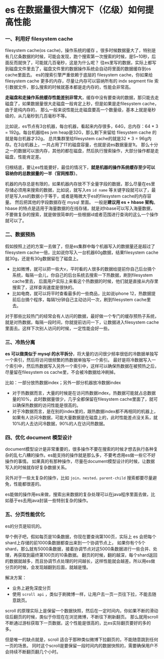 # es 在数据量很大情况下（亿级）如何提高性能
### 一、利用好 filesystem cache
filesystem cache(os cache)，操作系统的缓存 。很多时候数据量大了，特别是有几亿条数据的时候，可能会发现，跑个搜索第一次搜索的时候，是5~10秒，后面反而就快了，可能就几百毫秒，这是为什么呢？
往es里写的数据，实际上都写到磁盘文件里去了，磁盘文件里的数据操作系统会自动将里面的数据缓存到os cache里面去。
es的搜索引擎严重依赖于底层的 filesystem cache，你如果给 filesystem cache 更多的内存，尽量让内存可以容纳所有的 indx segment file 索引数据文件，那么搜索的时候就基本都是走内存的，性能会非常高。  


**走磁盘和走操作系统缓存性能差别非常大**，缓存中没有要查询的数据，那只能去走磁盘了，如果数据量很大走磁盘一般肯定上秒，但是如果是走filesystem cache，由于是纯内存的，
那么一般来说性能比走磁盘要高一个数量级，基本上就是毫秒级的，从几毫秒到几百毫秒不等。

比如说，es节点有3台机器，每台机器，看起来内存很多，64G，总内存：64 * 3 = 192g。每台机器给es jvm heap是32G，那么剩下来留给 filesystem cache 的就是每台机器才32g，
总共集群里给filesystem cache的就是32 * 3 = 96g内存。在3台机器上，一共占用了1T的磁盘容量，也就是说es数据量是1t。
那么十分之一的数据可以放内存，其他的都在磁盘，然后执行搜索操作，大部分操作都是走磁盘，性能肯定差。

归根结底，要让es性能要好，最佳的情况下，**就是机器的操作系统缓存至少可以容纳你的总数据量的一半（官网推荐）**。 

机器的内存总是有限的，如果机器内存放不下全量字段的数据，那么尽量在es里存储必须用来搜索的数据，比如说，就写入es `id name` 等关键字段就可以了，最好是写入es的数据小于等于，或者是略微大于es的filesystem cache的内存容量。
然后把其他的字段数据存在 mysql 里面。
一般是**建议用 es + hbase 架构**。hbase 的特点是适用于海量数据的在线存储，就是对hbase可以写入海量数据，不要做复杂的搜索，就是做很简单的一些根据id或者范围进行查询的这么一个操作就可以了。

### 二、数据预热  
假如按照上述的方案一去做了，但是es集群中每个机器写入的数据量还是超过了filesystem cache一倍，比如说你写入一台机器60g数据，结果filesystem cache就30g，还是有30g数据留在了磁盘上。  
* 比如微博，就可以把一些大v，平时看的人很多的数据给提前你自己后台搞个系统，每隔一会儿，你自己的后台系统去搜索一下热数据，刷到filesystem cache里去，
后面用户实际上来看这个热数据的时候，他们就是直接从内存里搜索了，这样查询速度是很快的。  
* 比如电商，就可以将平时查看最多的一些商品，比如说iphone 12，热数据提前后台搞个程序，每隔1分钟自己主动访问一次，刷到filesystem cache里去。 

对于那些比较热门的经常会有人访问的数据，最好做一个专门的缓存预热子系统，就是对热数据，每隔一段时间，你就提前访问一下，让数据进入filesystem cache里面去。这样下次别人访问的时候，一定性能会好一些。

### 三、冷热分离  
**es 可以做类似于 mysql 的水平拆分**，将大量的访问很少频率很低的冷数据单独写一个索引，然后将访问很频繁的热数据单独写一个索引。
最好是将冷数据写入一个索引中，然后热数据写入另外一个索引中，这样可以确保热数据在被预热之后，尽量留在filesystem os cache里，不会被冷数据给冲刷掉。  

比如：一部分放热数据index；另外一部分机器放冷数据index
* 对于热数据而言，大量的时候是在访问热数据index，热数据可能就占总数据量的10%，此时数据量很少，几乎全都保留在filesystem cache里面了，就可以确保热数据的访问性能是很高的。
* 对于冷数据而言，是在别的index里的，跟热数据index都不再相同的机器上，如果有人访问冷数据，可能大量数据是在磁盘上的，此时性能差点没关系，就10%的人去访问冷数据，90%的人在访问热数据。  

### 四、优化 document 模型设计  
document模型设计是非常重要的，很多操作不要在搜索的时候才想去执行各种复杂的乱七八糟的操作。es能支持的操作就是那么多，不要考虑用es做一些它不好操作的事情。
如果真的有那种操作，尽量在document模型设计的时候，让数据写入的时候就存好复杂数据关系。   

另外对于一些太复杂的操作，比如 `join，nested，parent-child` 搜索都要尽量避免，性能都很差的。  

es能做的操作用es来做，搜索出来数据的复杂处理可以在java程序里面去做，比如基于es去用java封装一些特别复杂的操作。  

### 五、分页性能优化  

es的分页是较坑的。  

举个例子吧，假如每页是10条数据，你现在要查询第100页，实际上 es 会把每个shard上存储的前1000条数据都查出来到一个协调节点上，
如果你有个5个shard，那么就有5000条数据，接着协调节点对这5000条数据进行一些合并、处理，再获取到最终第100页的10条数据。
翻页的时候，翻的越深，每个shard返回的数据就越多，而且协调节点处理的时间越长，这样性能就会越差。所以用es做分页的时候，会发现越翻到后面，就越是慢。  

解决方案：
* 业务上避免深度分页  
* 使用 `scroll api` ，类似于刷微博一样，让用户去一页一页往下拉，不能去随意跳页。  

scroll 的原理实际上是保留一个数据快照，然后在一定时间内，你如果不断的滑动往后翻页的时候，类似于你现在在浏览微博，不断往下刷新翻页。
那么就用scroll不断通过游标获取下一页数据，这个性能是很高的，比es实际翻页要好的多的多。  

但是唯一的缺点就是，scroll 适合于那种类似微博下拉翻页的，不能随意跳到任何一页的场景。
同时这个scroll是要保留一段时间内的数据快照的，需要确保用户不会持续不断翻页翻几个小时。

